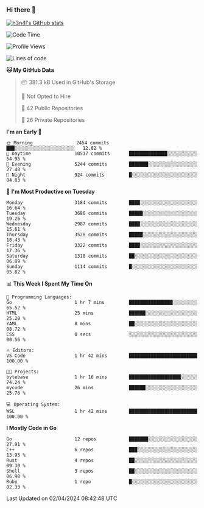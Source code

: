 ### Hi there 👋

[![h3n4l's GitHub stats](https://github-readme-stats.vercel.app/api?username=h3n4l&count_private=true&show_icons=true&theme=radical)](https://github.com/h3n4l/github-readme-stats)

<!--START_SECTION:waka-->
![Code Time](http://img.shields.io/badge/Code%20Time-1%2C853%20hrs%2048%20mins-blue)

![Profile Views](http://img.shields.io/badge/Profile%20Views-0-blue)

![Lines of code](https://img.shields.io/badge/From%20Hello%20World%20I%27ve%20Written-6.2%20million%20lines%20of%20code-blue)

**🐱 My GitHub Data** 

> 📦 381.3 kB Used in GitHub's Storage 
 > 
> 🚫 Not Opted to Hire
 > 
> 📜 42 Public Repositories 
 > 
> 🔑 26 Private Repositories 
 > 
**I'm an Early 🐤** 

```text
🌞 Morning                2454 commits        ███░░░░░░░░░░░░░░░░░░░░░░   12.82 % 
🌆 Daytime                10517 commits       ██████████████░░░░░░░░░░░   54.95 % 
🌃 Evening                5244 commits        ███████░░░░░░░░░░░░░░░░░░   27.40 % 
🌙 Night                  924 commits         █░░░░░░░░░░░░░░░░░░░░░░░░   04.83 % 
```
📅 **I'm Most Productive on Tuesday** 

```text
Monday                   3184 commits        ████░░░░░░░░░░░░░░░░░░░░░   16.64 % 
Tuesday                  3686 commits        █████░░░░░░░░░░░░░░░░░░░░   19.26 % 
Wednesday                2987 commits        ████░░░░░░░░░░░░░░░░░░░░░   15.61 % 
Thursday                 3528 commits        █████░░░░░░░░░░░░░░░░░░░░   18.43 % 
Friday                   3322 commits        ████░░░░░░░░░░░░░░░░░░░░░   17.36 % 
Saturday                 1318 commits        ██░░░░░░░░░░░░░░░░░░░░░░░   06.89 % 
Sunday                   1114 commits        █░░░░░░░░░░░░░░░░░░░░░░░░   05.82 % 
```


📊 **This Week I Spent My Time On** 

```text
💬 Programming Languages: 
Go                       1 hr 7 mins         ████████████████░░░░░░░░░   65.52 % 
HTML                     25 mins             ██████░░░░░░░░░░░░░░░░░░░   25.20 % 
YAML                     8 mins              ██░░░░░░░░░░░░░░░░░░░░░░░   08.72 % 
CSS                      0 secs              ░░░░░░░░░░░░░░░░░░░░░░░░░   00.56 % 

🔥 Editors: 
VS Code                  1 hr 42 mins        █████████████████████████   100.00 % 

🐱‍💻 Projects: 
bytebase                 1 hr 16 mins        ███████████████████░░░░░░   74.24 % 
mycode                   26 mins             ██████░░░░░░░░░░░░░░░░░░░   25.76 % 

💻 Operating System: 
WSL                      1 hr 42 mins        █████████████████████████   100.00 % 
```

**I Mostly Code in Go** 

```text
Go                       12 repos            ███████░░░░░░░░░░░░░░░░░░   27.91 % 
C++                      6 repos             ███░░░░░░░░░░░░░░░░░░░░░░   13.95 % 
Rust                     4 repos             ██░░░░░░░░░░░░░░░░░░░░░░░   09.30 % 
Shell                    3 repos             ██░░░░░░░░░░░░░░░░░░░░░░░   06.98 % 
Ruby                     1 repo              █░░░░░░░░░░░░░░░░░░░░░░░░   02.33 % 
```




 Last Updated on 02/04/2024 08:42:48 UTC
<!--END_SECTION:waka-->

